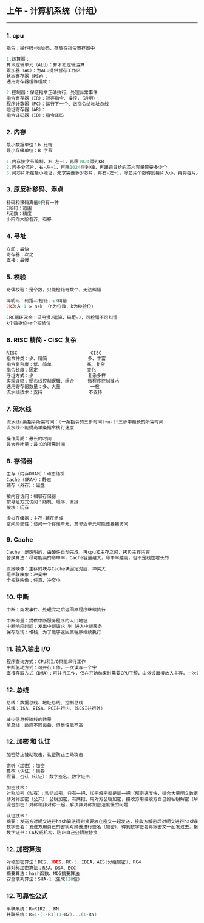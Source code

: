 ## 上午 - 计算机系统（计组）
---
### 1. cpu
```c
指令：操作码+地址码，存放在指令寄存器中

1.运算器：
算术逻辑单元（ALU）：算术和逻辑运算
累加器（AC）：为ALU提供暂存工作区
状态寄存器（PSW）：
通用寄存器组等组成：

2.控制器：保证指令正确执行，处理异常事件
指令寄存器（IR）：暂存指令、操控，（透明）
程序计数器（PC）：运行下一个、送指令给地址总线
地址寄存器（AR）：
指令译码器（ID）：指令译码
```
### 2. 内存
```c
最小数据单位：b 比特
最小存储单位：B 字节

1.内存按字节编制，右-左+1，再除1024得到KB
2.问多少芯片，右-左+1，再除1024得到KB，再跟题目给的芯片容量算要多少个
3.问芯片所在最小地址，先求需要多少芯片，再右-左+1，除芯片个数得到每片大小，再将每片大小转16进制，依次看看芯片处在哪个地方
```

### 3. 原反补移码、浮点
```c
补码和移码真值0只有一种
E阶码：范围
F尾数：精度
小阶向大阶看齐，右移
```

### 4. 寻址
```c
立即：最快
寄存器：次之
直接：最慢
```

### 5. 校验
```c
奇偶校验：是个数，只能检错奇数个，无法纠错

海明码：码距=2检错，≥3纠错
2k次方-1 ≥ n+k （n为位数，k为校验位）

CRC循环冗余：采用摸2运算，码距=2，可检错不可纠错
k个数据位+r个校验位
```
### 6. RISC 精简  -   CISC 复杂
```c
RISC                           CISC 
指令种类：少、精简               多、丰富
指令复杂度：低、简单             高、复杂
指令长度：固定                  变化
寻址方式：少                    复杂多样
实现译码：硬布线控制逻辑、组合     微程序控制技术
通用寄存器数量：多、大量           一般
流水线技术：支持                 不支持
```

### 7. 流水线
```c
流水线n条指令所需时间：(一条指令的三步时间)+n-1*三步中最长的所需时间
流水线不能提高单条指令执行速度

操作周期：最长的时间
最大吞吐量：最长的所需时间
```

### 8. 存储器
```c
主存（内存DRAM）：动态随机
Cache（SRAM）：静态
辅存（外存）：磁盘

按内容访问：相联存储器
按寻址方式访问：随机、顺序、直接
按块：闪存

虚拟存储器：主存-辅存组成
空间局部性：访问一个存储单元，其邻近单元可能还要被访问
```

### 9. Cache 
```c
Cache：是透明的，由硬件自动完成，再cpu和主存之间，拷贝主存内容
替换算法：尽可能高的命中率，Cache容量越大，命中率越高，但不是线性增长的

直接映像：主存的块与Cache块固定对应、冲突大
组相联映象：冲突中
全相联映像：任意、冲突小
```

### 10. 中断
```c
中断：突发事件、处理完之后返回原程序继续执行

中断向量：提供中断服务程序的入口地址
中断响应时间：发出中断请求 到 进入中断服务
保存现场：堆栈，为了能够返回原程序继续执行
```

### 11. 输入输出 I/O
```c
程序查询方式：CPU和I/O只能串行工作
中断驱动方式：可并行工作，一次读写一个字
直接存取方式（DMA）：可并行工作，仅在开始结束时需要CPU干预，由外设直接放入主存，一次读写块（DMA占用系统总线资源，但是传送数据占用存储周期）
```

### 12. 总线
```c
总线：数据总线、地址总线、控制总线
总线：ISA、EISA、PCI并行内、（SCSI并行外）

减少信息传输线的数量
单总线：适应不同设备，但是性能不高
```

### 12. 加密 和 认证
```c
加密防止被动攻击，认证防止主动攻击

窃听（加密）：加密
篡改（认证）：摘要
假冒、否认（认证）：数字签名、数字证书

加密技术：
对称加密（私有）：私钥加密，只有一把，加密解密都是同一把（解密速度快，适合大量明文数据）
非对称加密（公开）：公钥加密，有两把，用对方公钥加密，接收方用接收方自己的私钥解密（解密速度慢）
混合加密：对称和非对称一起，解决非对称加密速度慢的问题

认证技术：
摘要：发送方对明文进行hash算法得到摘要放在密文一起发送，接收方解密后对明文进行hash算法得到摘要，如果一样则没被篡改
数字签名：发送方用自己的密钥对摘要进行签名（加密），得到数字签名再跟密文一起发过去，接收方可用发送方公钥进行验证
数字证书：CA权威机构，防止自己公钥被替换
```

### 12. 加密算法
```c
对称加密算法：DES、3DES、RC-5、IDEA、AES(分组加密)、RC4
非对称加密算法：RSA、DSA、ECC 
摘要算法：hash函数、MD5摘要算法
安全散列算法：SHA-1（生成128位）
```

### 12. 可靠性公式
```c
串联系统：R=R1R2...RN
并联系统：R=1-(1-R1)(1-R2)...(1-RN)
```